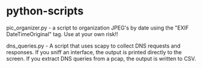 # python-scripts
pic_organizer.py - a script to organization JPEG's by date using the "EXIF DateTimeOriginal" tag. 
Use at your own risk!!

dns_queries.py - A script that uses scapy to collect DNS requests and responses.
If you sniff an interface, the output is printed directly to the screen.
If you extract DNS queries from a pcap, the output is written to CSV.
